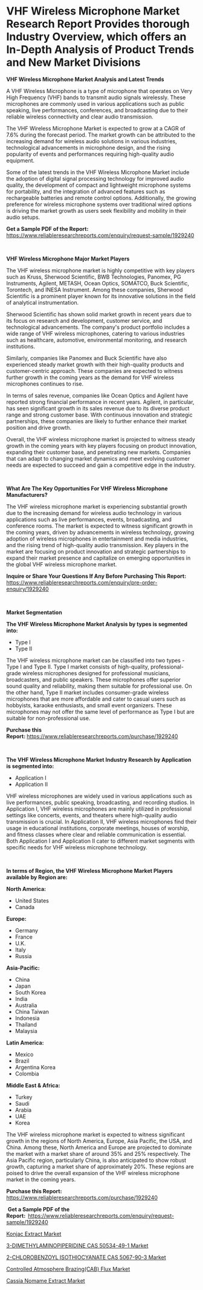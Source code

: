 <p><h1>VHF Wireless Microphone Market Research Report Provides thorough Industry Overview, which offers an In-Depth Analysis of Product Trends and New Market Divisions</h1></p><p><strong>VHF Wireless Microphone Market Analysis and Latest Trends</strong></p>
<p><p>A VHF Wireless Microphone is a type of microphone that operates on Very High Frequency (VHF) bands to transmit audio signals wirelessly. These microphones are commonly used in various applications such as public speaking, live performances, conferences, and broadcasting due to their reliable wireless connectivity and clear audio transmission.</p><p>The VHF Wireless Microphone Market is expected to grow at a CAGR of 7.6% during the forecast period. The market growth can be attributed to the increasing demand for wireless audio solutions in various industries, technological advancements in microphone design, and the rising popularity of events and performances requiring high-quality audio equipment.</p><p>Some of the latest trends in the VHF Wireless Microphone Market include the adoption of digital signal processing technology for improved audio quality, the development of compact and lightweight microphone systems for portability, and the integration of advanced features such as rechargeable batteries and remote control options. Additionally, the growing preference for wireless microphone systems over traditional wired options is driving the market growth as users seek flexibility and mobility in their audio setups.</p></p>
<p><strong>Get a Sample PDF of the Report:&nbsp;</strong> <a href="https://www.reliableresearchreports.com/enquiry/request-sample/1929240">https://www.reliableresearchreports.com/enquiry/request-sample/1929240</a></p>
<p>&nbsp;</p>
<p><strong>VHF Wireless Microphone Major Market Players</strong></p>
<p><p>The VHF wireless microphone market is highly competitive with key players such as Kruss, Sherwood Scientific, BWB Technologies, Panomex, PG Instruments, Agilent, METASH, Ocean Optics, SOMATCO, Buck Scientific, Torontech, and INESA Instrument. Among these companies, Sherwood Scientific is a prominent player known for its innovative solutions in the field of analytical instrumentation. </p><p>Sherwood Scientific has shown solid market growth in recent years due to its focus on research and development, customer service, and technological advancements. The company's product portfolio includes a wide range of VHF wireless microphones, catering to various industries such as healthcare, automotive, environmental monitoring, and research institutions.</p><p>Similarly, companies like Panomex and Buck Scientific have also experienced steady market growth with their high-quality products and customer-centric approach. These companies are expected to witness further growth in the coming years as the demand for VHF wireless microphones continues to rise.</p><p>In terms of sales revenue, companies like Ocean Optics and Agilent have reported strong financial performance in recent years. Agilent, in particular, has seen significant growth in its sales revenue due to its diverse product range and strong customer base. With continuous innovation and strategic partnerships, these companies are likely to further enhance their market position and drive growth.</p><p>Overall, the VHF wireless microphone market is projected to witness steady growth in the coming years with key players focusing on product innovation, expanding their customer base, and penetrating new markets. Companies that can adapt to changing market dynamics and meet evolving customer needs are expected to succeed and gain a competitive edge in the industry.</p></p>
<p>&nbsp;</p>
<p><strong>What Are The Key Opportunities For VHF Wireless Microphone Manufacturers?</strong></p>
<p><p>The VHF wireless microphone market is experiencing substantial growth due to the increasing demand for wireless audio technology in various applications such as live performances, events, broadcasting, and conference rooms. The market is expected to witness significant growth in the coming years, driven by advancements in wireless technology, growing adoption of wireless microphones in entertainment and media industries, and the rising trend of high-quality audio transmission. Key players in the market are focusing on product innovation and strategic partnerships to expand their market presence and capitalize on emerging opportunities in the global VHF wireless microphone market.</p></p>
<p><strong>Inquire or Share Your Questions If Any Before Purchasing This Report:</strong> <a href="https://www.reliableresearchreports.com/enquiry/pre-order-enquiry/1929240">https://www.reliableresearchreports.com/enquiry/pre-order-enquiry/1929240</a></p>
<p>&nbsp;</p>
<p><strong>Market Segmentation</strong></p>
<p><strong>The VHF Wireless Microphone Market Analysis by types is segmented into:</strong></p>
<p><ul><li>Type I</li><li>Type II</li></ul></p>
<p><p>The VHF wireless microphone market can be classified into two types - Type I and Type II. Type I market consists of high-quality, professional-grade wireless microphones designed for professional musicians, broadcasters, and public speakers. These microphones offer superior sound quality and reliability, making them suitable for professional use. On the other hand, Type II market includes consumer-grade wireless microphones that are more affordable and cater to casual users such as hobbyists, karaoke enthusiasts, and small event organizers. These microphones may not offer the same level of performance as Type I but are suitable for non-professional use.</p></p>
<p><strong>Purchase this Report:&nbsp;</strong><a href="https://www.reliableresearchreports.com/purchase/1929240">https://www.reliableresearchreports.com/purchase/1929240</a></p>
<p>&nbsp;</p>
<p><strong>The VHF Wireless Microphone Market Industry Research by Application is segmented into:</strong></p>
<p><ul><li>Application I</li><li>Application II</li></ul></p>
<p><p>VHF wireless microphones are widely used in various applications such as live performances, public speaking, broadcasting, and recording studios. In Application I, VHF wireless microphones are mainly utilized in professional settings like concerts, events, and theaters where high-quality audio transmission is crucial. In Application II, VHF wireless microphones find their usage in educational institutions, corporate meetings, houses of worship, and fitness classes where clear and reliable communication is essential. Both Application I and Application II cater to different market segments with specific needs for VHF wireless microphone technology.</p></p>
<p>&nbsp;</p>
<p><strong>In terms of Region, the VHF Wireless Microphone Market Players available by Region are:</strong></p>
<p>
    <p> <strong> North America: </strong>
        <ul>
            <li>United States</li>
            <li>Canada</li>
        </ul>
        </p> 
    <p> <strong> Europe: </strong>
        <ul>
            <li>Germany</li>
            <li>France</li>
            <li>U.K.</li>
            <li>Italy</li>
            <li>Russia</li>
        </ul>
        </p> 
    <p> <strong> Asia-Pacific: </strong>
        <ul>
            <li>China</li>
            <li>Japan</li>
            <li>South Korea</li>
            <li>India</li>
            <li>Australia</li>
            <li>China Taiwan</li>
            <li>Indonesia</li>
            <li>Thailand</li>
            <li>Malaysia</li>
        </ul>
        </p> 
    <p> <strong> Latin America: </strong>
        <ul>
            <li>Mexico</li>
            <li>Brazil</li>
            <li>Argentina Korea</li>
            <li>Colombia</li>
        </ul>
        </p> 
    <p> <strong> Middle East & Africa: </strong>
        <ul>
            <li>Turkey</li>
            <li>Saudi</li>
            <li>Arabia</li>
            <li>UAE</li>
            <li>Korea</li>
        </ul>
    </p>
    </p>
<p><p>The VHF wireless microphone market is expected to witness significant growth in the regions of North America, Europe, Asia Pacific, the USA, and China. Among these, North America and Europe are projected to dominate the market with a market share of around 35% and 25% respectively. The Asia Pacific region, particularly China, is also anticipated to show robust growth, capturing a market share of approximately 20%. These regions are poised to drive the overall expansion of the VHF wireless microphone market in the coming years.</p></p>
<p><strong>Purchase this Report: </strong><a href="https://www.reliableresearchreports.com/purchase/1929240">https://www.reliableresearchreports.com/purchase/1929240</a></p>
<p>&nbsp;<strong>Get a Sample PDF of the Report:&nbsp;&nbsp;</strong><a href="https://www.reliableresearchreports.com/enquiry/request-sample/1929240">https://www.reliableresearchreports.com/enquiry/request-sample/1929240</a></p>
<p><strong></strong></p>
<p><p><a href="https://view.publitas.com/reportprime-1/konjac-extract-market-size-reflecting-a-forecast-till-2031-market-by-type-by-application-and-by-geography/">Konjac Extract Market</a></p><p><a href="https://adventurous-uranium-ef9.notion.site/3-DIMETHYLAMINOPIPERIDINE-CAS-50534-49-1-Market-Centers-on-Aspects-such-as-Market-Growth-Market-Sha-43969f137cec49b48152393a6752ca60">3-DIMETHYLAMINOPIPERIDINE CAS 50534-49-1 Market</a></p><p><a href="https://extreme-scabiosa-c81.notion.site/2-CHLOROBENZOYL-ISOTHIOCYANATE-CAS-5067-90-3-Market-Offers-Provide-Insightful-Data-for-the-Time-Peri-3501bd1fce784cb7be713daf03d7802e">2-CHLOROBENZOYL ISOTHIOCYANATE CAS 5067-90-3 Market</a></p><p><a href="https://carnation-joke-41f.notion.site/Controlled-Atmosphere-Brazing-CAB-Flux-Market-Research-Report-Reveals-The-Latest-Trends-And-Opportu-dc0bbf3cfeda4e4aafebb1e6c90c31a3">Controlled Atmosphere Brazing(CAB) Flux Market</a></p><p><a href="https://view.publitas.com/reportprime-1/cassia-nomame-extract-market-research-report-provides-thorough-industry-overview-which-offers-an-in-depth-analysis-of-product-trends-and-new-market-divisions/">Cassia Nomame Extract Market</a></p></p>